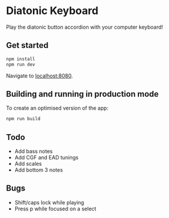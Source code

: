 # Diatonic Keyboard

Play the diatonic button accordion with your computer keyboard!

## Get started

```bash
npm install
npm run dev
```

Navigate to [localhost:8080](http://localhost:8080).

## Building and running in production mode

To create an optimised version of the app:

```bash
npm run build
```

## Todo

- Add bass notes
- Add CGF and EAD tunings
- Add scales
- Add bottom 3 notes

## Bugs

- Shift/caps lock while playing
- Press p while focused on a select
